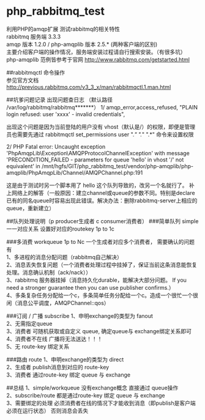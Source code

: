 # php_rabbitmq_test
利用PHP的amqp扩展 测试rabbitmq的相关特性<br>
rabbitmq 服务端 3.3.3<br>
amqp 版本 1.2.0 / php-amqplib 版本 2.5.* (两种客户端的区别)<br>
主要介绍客户端的操作情况，服务端安装过程请自行搜索安装。（有很多坑）<br>
php-amqplib 范例皆参考于官网 http://www.rabbitmq.com/getstarted.html<br>

##rabbitmqctl 命令操作<br>
参见官方文档  http://previous.rabbitmq.com/v3_3_x/man/rabbitmqctl.1.man.html

##坑爹问题记录  出现问题查日志 （默认路径 /var/log/rabbitmq/rabbitmq*******）
1/  amqp_error,access_refused,    "PLAIN login refused: user 'xxxx' - invalid credentials", <br>

出现这个问题是因为当前登陆的用户没有 vhost（默认是/）的权限，即便是管理员也需要先通过 rabbitmqctl set_permissions user ".*" ".*" ".*" 命令来设置权限<p>

2/ PHP Fatal error:  Uncaught exception 'PhpAmqpLib\Exception\AMQPProtocolChannelException' with message 'PRECONDITION_FAILED - parameters for queue 'hello' in vhost '/' not equivalent' in /mnt/hgfs/GIT/php_rabbitmq_test/vendor/php-amqplib/php-amqplib/PhpAmqpLib/Channel/AMQPChannel.php:191<br>

这是由于测试时另一个脚本用了 hello 这个队列导致的，改另一个名就行了。  补上网络上的解答（一般原因：建立channel或queue的参数不同。特别是declare已有的同名queue时容易出现此错误。解决办法：删除rabbitmq-server上相应的queue，重新建立）<p>

##队列处理说明（p producer生成者 c consumer消费者）
###简单队列 simple
一一对应关系 设置好对应的routekey 1p to 1c 

###多消费 workqueue
1p to Nc 一个生成者对应多个消费者， 需要确认的问题有 <br>
1、多进程的消息分配问题（rabbitmq自己解决）<br>
2、消息丢失恢复问题（一个消费者处理过程中挂掉了，保证当前这条消息能恢复处理。消息确认机制（ack/nack））<br>
3、rabbitmq 服务器挂掉（消息持久化durable，能解决大部分问题。 If you need a stronger guarantee then you can use publisher confirms.）<br>
4、多条复杂任务分配给一个c，多条简单任务分配给一个c。造成一个很忙一个很闲（消息公平调度，AMQPChannel::qos）<p>

###订阅 / 广播 subscribe
1、申明exchange的类型为 fanout<br>
2、无需指定queue<br>
3、消费者 可随机获取或自定义 queue, 确定queue与 exchange绑定关系即可<br>
4、消费者不在线 广播将无法送达！！！<br>
5、无 route-key 绑定关系<p>

###路由  route
1、申明exchange的类型为 direct<br>
2、生成者 publish消息到对应的 route-key<br>
3、消费者 通过route-key 绑定 queue 与 exchange<br>


##总结
1、simple/workqueue 没有exchange概念  直接通过 queue操作<br>
2、subscribe/route 都是通过route-key 绑定 queue 与 exchange<br>
3、需要绑定的处理 必须消费者在线的情况下才能收到消息（即publish是客户端必须在运行状态） 否则消息会丢失<br>
